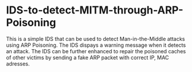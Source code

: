 # IDS-to-detect-MITM-through-ARP-Poisoning

This is a simple IDS that can be used to detect Man-in-the-Middle attacks using ARP Poisoning. The IDS dispays a warning message when it detects an attack. The IDS can be further enhanced to repair the poisoned caches of other victims by sending a fake ARP packet with correct IP, MAC adresses.
